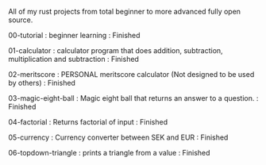 All of my rust projects from total beginner to more advanced fully open source.

00-tutorial : beginner learning : Finished

01-calculator : calculator program that does addition, subtraction, multiplication and subtraction : Finished

02-meritscore : PERSONAL meritscore calculator (Not designed to be used by others) : Finished 

03-magic-eight-ball : Magic eight ball that returns an answer to a question. : Finished

04-factorial : Returns factorial of input : Finished

05-currency : Currency converter between SEK and EUR : Finished

06-topdown-triangle : prints a triangle from a value : Finished